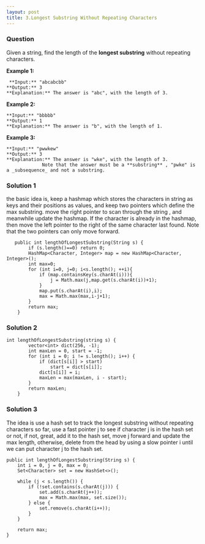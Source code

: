 ```yaml
---
layout: post
title: 3.Longest Substring Without Repeating Characters
---
```

### Question
Given a string, find the length of the **longest substring** without repeating
characters.

 **Example 1:**

    
    
     **Input:** "abcabcbb"
    **Output:** 3 
    **Explanation:** The answer is "abc", with the length of 3. 
    

**Example 2:**

    
    
    **Input:** "bbbbb"
    **Output:** 1
    **Explanation:** The answer is "b", with the length of 1.
    

**Example 3:**

    
    
    **Input:** "pwwkew"
    **Output:** 3
    **Explanation:** The answer is "wke", with the length of 3. 
                 Note that the answer must be a **substring** , "pwke" is a _subsequence_ and not a substring.
    
### Solution 1
the basic idea is, keep a hashmap which stores the characters in string as
keys and their positions as values, and keep two pointers which define the max
substring. move the right pointer to scan through the string , and meanwhile
update the hashmap. If the character is already in the hashmap, then move the
left pointer to the right of the same character last found. Note that the two
pointers can only move forward.

    
    
       public int lengthOfLongestSubstring(String s) {
            if (s.length()==0) return 0;
            HashMap<Character, Integer> map = new HashMap<Character, Integer>();
            int max=0;
            for (int i=0, j=0; i<s.length(); ++i){
                if (map.containsKey(s.charAt(i))){
                    j = Math.max(j,map.get(s.charAt(i))+1);
                }
                map.put(s.charAt(i),i);
                max = Math.max(max,i-j+1);
            }
            return max;
        }
### Solution 2
    
    
    int lengthOfLongestSubstring(string s) {
            vector<int> dict(256, -1);
            int maxLen = 0, start = -1;
            for (int i = 0; i != s.length(); i++) {
                if (dict[s[i]] > start)
                    start = dict[s[i]];
                dict[s[i]] = i;
                maxLen = max(maxLen, i - start);
            }
            return maxLen;
        }
### Solution 3
The idea is use a hash set to track the longest substring without repeating
characters so far, use a fast pointer j to see if character j is in the hash
set or not, if not, great, add it to the hash set, move j forward and update
the max length, otherwise, delete from the head by using a slow pointer i
until we can put character j to the hash set.

    
    
    public int lengthOfLongestSubstring(String s) {
        int i = 0, j = 0, max = 0;
        Set<Character> set = new HashSet<>();
        
        while (j < s.length()) {
            if (!set.contains(s.charAt(j))) {
                set.add(s.charAt(j++));
                max = Math.max(max, set.size());
            } else {
                set.remove(s.charAt(i++));
            }
        }
        
        return max;
    }

